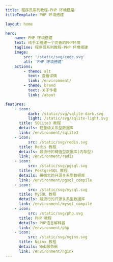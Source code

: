 ```yaml
---
title: 程序员系列教程-PHP 环境搭建
titleTemplate: PHP 环境搭建

layout: home

hero:
    name: PHP 环境搭建
    text: 纯手工搭建一个完善的PHP环境
    tagline: 程序员系列教程-PHP 环境搭建
    image:
        src: '/static/svg/code.svg'
        alt: 'PHP 环境搭建'
    actions:
        - theme: alt
          text: 查看详情
          link: /environment/
        - theme: brand
          text: 关于作者
          link: /about

features:
    - icon:
          dark: /static/svg/sqlite-dark.svg
          light: /static/svg/sqlite-light.svg
      title: SQLite3 教程
      details: 轻量级关系型数据库
      link: /environment/sqlite3
    - icon:
          src: /static/svg/redis.svg
      title: Redis 教程
      details: 最流行的键值型数据库(内存型)
      link: /environment/redis
    - icon:
          src: /static/svg/pgsql.svg
      title: PostgreSQL 教程
      details: 最强大的开源关系型数据库
      link: /environment/pgsql_compile
    - icon:
          src: /static/svg/mysql.svg
      title: MySQL 教程
      details: 最流行的开源关系型数据库
      link: /environment/mysql_compile
    - icon:
          src: /static/svg/php.svg
      title: PHP 教程
      details: PHP语言解释器
      link: /environment/php
    - icon:
          src: /static/svg/nginx.svg
      title: Nginx 教程
      details: Web服务器
      link: /environment/nginx
---
```


